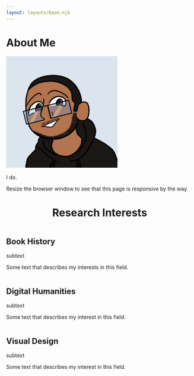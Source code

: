 ```yaml
---
layout: layouts/base.njk
---
```

<div class="about-section">
  <h1>About Me</h1>
  <img src="biophoto.png" alt="a cartoonized image of Shayne McGregor" style="width:300px">
  <p> I do.</p>
  <p>Resize the browser window to see that this page is responsive by the way.</p>
</div>

<h1 style="text-align:center">Research Interests</h1>
<div class="row">
  <div class="column">
    <div class="card">
      <div class="container">
        <h2>Book History</h2>
        <p class="title">subtext</p>
        <p>Some text that describes my interests in this field.</p>
      </div>
    </div>
  </div>

  <div class="column">
    <div class="card">
      <div class="container">
        <h2>Digital Humanities</h2>
        <p class="title">subtext</p>
        <p>Some text that describes my interest in this field.</p>
      </div>
    </div>
  </div>

  <div class="column">
    <div class="card">
      <div class="container">
        <h2>Visual Design</h2>
        <p class="title">subtext</p>
        <p>Some text that describes my interest in this field.</p>
      </div>
    </div>
  </div>
</div>
